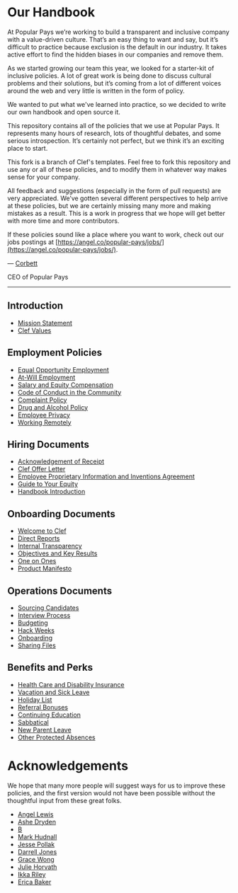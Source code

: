 # Our Handbook

At Popular Pays we’re working to build a transparent and inclusive company with a value-driven culture. That’s an easy thing to want and say, but it’s difficult to practice because exclusion is the default in our industry. It takes active effort to find the hidden biases in our companies and remove them.

As we started growing our team this year, we looked for a starter-kit of inclusive policies. A lot of great work is being done to discuss cultural problems and their solutions, but it’s coming from a lot of different voices around the web and very little is written in the form of policy.

We wanted to put what we've learned into practice, so we decided to write our own handbook and open source it.

This repository contains all of the policies that we use at Popular Pays. It represents many hours of research, lots of thoughtful debates, and some serious introspection. It’s certainly not perfect, but we think it’s an exciting place to start.

This fork is a branch of Clef's templates. Feel free to fork this repository and use any or all of these policies, and to modify them in whatever way makes sense for your company. 

All feedback and suggestions (especially in the form of pull requests) are very appreciated. We’ve gotten several different perspectives to help arrive at these policies, but we are certainly missing many more and making mistakes as a result. This is a work in progress that we hope will get better with more time and more contributors.

If these policies sound like a place where you want to work, check out our jobs postings at [https://angel.co/popular-pays/jobs/](https://angel.co/popular-pays/jobs/).

— [Corbett](https://twitter.com/corbettdrummey)

CEO of Popular Pays

***


## Introduction
* [Mission Statement](https://github.com/clef/handbook/blob/master/Mission%20Statement.md)
* [Clef Values](https://github.com/clef/handbook/blob/master/Clef%20Values.md)

## Employment Policies
* [Equal Opportunity Employment](https://github.com/clef/handbook/blob/master/Employment%20Policies/Equal%20Opportunity%20Employment.md)
* [At-Will Employment](https://github.com/clef/handbook/blob/master/Employment%20Policies/At-Will%20Employment.md)
* [Salary and Equity Compensation](https://github.com/clef/handbook/blob/master/Employment%20Policies/Salary%20and%20Equity%20Compensation.md)
* [Code of Conduct in the Community](https://github.com/clef/handbook/blob/master/Employment%20Policies/Code%20of%20Conduct%20in%20the%20Community.md)
* [Complaint Policy](https://github.com/clef/handbook/blob/master/Employment%20Policies/Complaint%20Policy.md)
* [Drug and Alcohol Policy](https://github.com/clef/handbook/blob/master/Employment%20Policies/Drug%20and%20Alcohol%20Policy.md)
* [Employee Privacy](https://github.com/clef/handbook/blob/master/Employment%20Policies/Employee%20Privacy.md)
* [Working Remotely](https://github.com/clef/handbook/blob/master/Employment%20Policies/Working%20Remotely.md)

## Hiring Documents
* [Acknowledgement of Receipt](https://github.com/clef/handbook/blob/master/Hiring%20Documents/Acknowledgment%20of%20Receipt.md)
* [Clef Offer Letter](https://github.com/clef/handbook/blob/master/Hiring%20Documents/Clef%20Offer%20Letter.md)
* [Employee Proprietary Information and Inventions Agreement](https://github.com/clef/handbook/blob/master/Hiring%20Documents/Employee%20Proprietary%20Information%20and%20Inventions%20Assignment%20Agreement.md)
* [Guide to Your Equity](https://github.com/clef/handbook/blob/master/Hiring%20Documents/Guide%20to%20Your%20Equity.md)
* [Handbook Introduction](https://github.com/clef/handbook/blob/master/Hiring%20Documents/Handbook%20Introduction.md)

## Onboarding Documents
* [Welcome to Clef](https://github.com/clef/handbook/blob/master/Onboarding%20Documents/Welcome%20to%20Clef.md)
* [Direct Reports](https://github.com/clef/handbook/blob/master/Onboarding%20Documents/Direct%20Reports.md)
* [Internal Transparency](https://github.com/clef/handbook/blob/master/Onboarding%20Documents/Internal%20Transparency.md)
* [Objectives and Key Results](https://github.com/clef/handbook/blob/master/Onboarding%20Documents/Objectives%20and%20Key%20Results.md)
* [One on Ones](https://github.com/clef/handbook/blob/master/Onboarding%20Documents/One%20on%20Ones.md)
* [Product Manifesto](https://github.com/clef/handbook/blob/master/Onboarding%20Documents/Product%20Manifesto.md)

## Operations Documents
* [Sourcing Candidates](https://github.com/clef/handbook/blob/master/Operations%20Documents/Sourcing%20Candidates.md)
* [Interview Process](https://github.com/clef/handbook/blob/master/Operations%20Documents/Interview%20Process.md)
* [Budgeting](https://github.com/clef/handbook/blob/master/Operations%20Documents/Budgeting.md)
* [Hack Weeks](https://github.com/clef/handbook/blob/master/Operations%20Documents/Hack%20Weeks.md)
* [Onboarding](https://github.com/clef/handbook/blob/master/Operations%20Documents/Onboarding.md)
* [Sharing Files](https://github.com/clef/handbook/blob/master/Operations%20Documents/Sharing%20Files.md)

## Benefits and Perks
* [Health Care and Disability Insurance](https://github.com/clef/handbook/blob/master/Benefits%20and%20Perks/Healthcare%20and%20Disability%20Insurance.md)
* [Vacation and Sick Leave](https://github.com/clef/handbook/blob/master/Benefits%20and%20Perks/Vacation%20and%20Sick%20Leave.md)
* [Holiday List](https://github.com/clef/handbook/blob/master/Benefits%20and%20Perks/Holiday%20List.md)
* [Referral Bonuses](https://github.com/clef/handbook/blob/master/Benefits%20and%20Perks/Referral%20Bonuses.md)
* [Continuing Education](https://github.com/clef/handbook/blob/master/Benefits%20and%20Perks/Continuing%20Education.md)
* [Sabbatical](https://github.com/clef/handbook/blob/master/Benefits%20and%20Perks/Sabbatical.md)
* [New Parent Leave](https://github.com/clef/handbook/blob/master/Benefits%20and%20Perks/New%20Parent%20Leave.md)
* [Other Protected Absences](https://github.com/clef/handbook/blob/master/Benefits%20and%20Perks/Other%20Protected%20Absences.md)



# Acknowledgements

We hope that many more people will suggest ways for us to improve these policies, and the first version would not have been possible without the thoughtful input from these great folks.

* [Angel Lewis](http://www.allemployerlaw.com/)
* [Ashe Dryden](http://www.ashedryden.com/)
* [B](https://twitter.com/brennenbyrne)
* [Mark Hudnall](https://twitter.com/landakram)
* [Jesse Pollak](https://twitter.com/jessepollak)
* [Darrell Jones](https://twitter.com/darrelljonesiii)
* [Grace Wong](https://twitter.com/gwongz)
* [Julie Horvath](https://twitter.com/nrrrdcore)
* [Ikka Riley](https://twitter.com/isicalynn)
* [Erica Baker](https://twitter.com/ericajoy)
